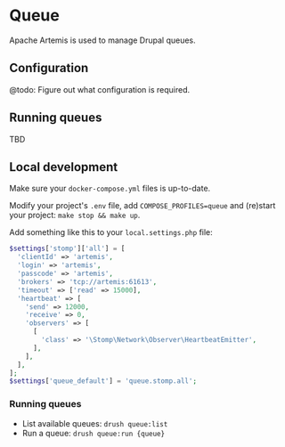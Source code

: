 # Queue

Apache Artemis is used to manage Drupal queues.

## Configuration

@todo: Figure out what configuration is required.

## Running queues

TBD

## Local development

Make sure your `docker-compose.yml` files is up-to-date.

Modify your project's `.env` file, add `COMPOSE_PROFILES=queue` and (re)start your project: `make stop && make up`.

Add something like this to your `local.settings.php` file:
```php
$settings['stomp']['all'] = [
  'clientId' => 'artemis',
  'login' => 'artemis',
  'passcode' => 'artemis',
  'brokers' => 'tcp://artemis:61613',
  'timeout' => ['read' => 15000],
  'heartbeat' => [
    'send' => 12000,
    'receive' => 0,
    'observers' => [
      [
        'class' => '\Stomp\Network\Observer\HeartbeatEmitter',
      ],
    ],
  ],
];
$settings['queue_default'] = 'queue.stomp.all';
```

### Running queues

- List available queues: `drush queue:list`
- Run a queue: `drush queue:run {queue}`
